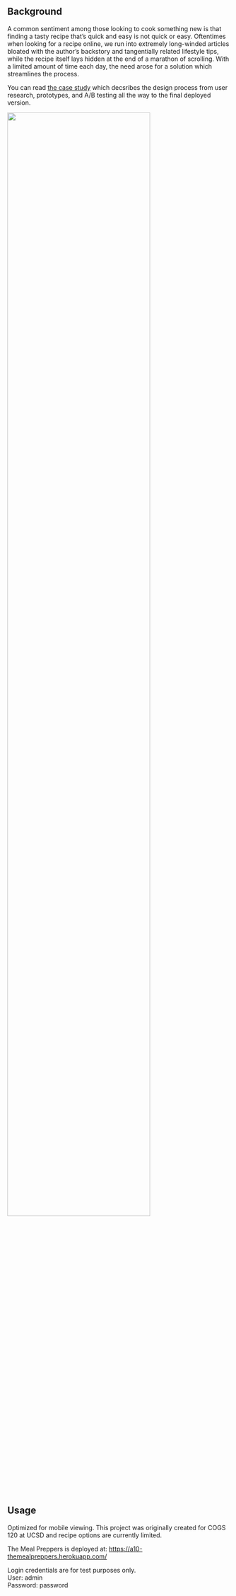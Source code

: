 ## Background

A common sentiment among those looking to cook something new is that finding a tasty recipe that’s quick and easy is not quick or easy. Oftentimes when looking for a recipe online, we run into extremely long-winded articles bloated with the author’s backstory and tangentially related lifestyle tips, while the recipe itself lays hidden at the end of a marathon of scrolling. With a limited amount of time each day, the need arose for a solution which streamlines the process.

You can read [the case study](https://wildcherryus.wixsite.com/home/post/how-to-write-a-winning-product-brief) which decsribes the design process from user research, prototypes, and A/B testing all the way to the final deployed version.

<img src="https://i.imgur.com/0aGHxtk.png" width="80%"></img>



## Usage

Optimized for mobile viewing.
This project was originally created for COGS 120 at UCSD and recipe options are currently limited.

The Meal Preppers is deployed at:
https://a10-themealpreppers.herokuapp.com/

Login credentials are for test purposes only.  
User: admin  
Password: password  

